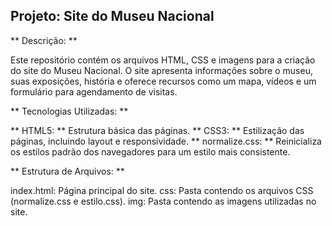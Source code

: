 ## Projeto: Site do Museu Nacional

** Descrição: **

Este repositório contém os arquivos HTML, CSS e imagens para a criação do site do Museu Nacional. O site apresenta informações sobre o museu, suas exposições, história e oferece recursos como um mapa, vídeos e um formulário para agendamento de visitas.

** Tecnologias Utilizadas: **

** HTML5: ** Estrutura básica das páginas.
** CSS3: ** Estilização das páginas, incluindo layout e responsividade.
** normalize.css: ** Reinicializa os estilos padrão dos navegadores para um estilo mais consistente.

** Estrutura de Arquivos: **

index.html: Página principal do site.
css: Pasta contendo os arquivos CSS (normalize.css e estilo.css).
img: Pasta contendo as imagens utilizadas no site.
